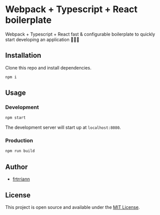 # Webpack + Typescript + React boilerplate

Webpack + Typescript + React fast & configurable boilerplate to quickly start developing an application 🚀🚀🚀

## Installation

Clone this repo and install dependencies.

```bash
npm i
```

## Usage

### Development

```bash
npm start
```

The development server will start up at `localhost:8080`.

### Production

```bash
npm run build
```

## Author

- [frtrriann](https://github.com/frtrriann)

## License

This project is open source and available under the [MIT License](LICENSE).
